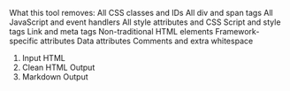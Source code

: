 What this tool removes:
All CSS classes and IDs
All div and span tags
All JavaScript and event handlers
All style attributes and CSS
Script and style tags
Link and meta tags
Non-traditional HTML elements
Framework-specific attributes
Data attributes
Comments and extra whitespace

1. Input HTML
​
2. Clean HTML Output
​
3. Markdown Output
